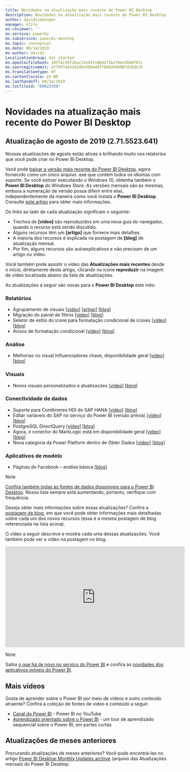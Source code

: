 ```yaml
---
title: Novidades na atualização mais recente do Power BI Desktop
description: Novidades na atualização mais recente do Power BI Desktop
author: davidiseminger
manager: kfile
ms.reviewer: ''
ms.service: powerbi
ms.subservice: powerbi-desktop
ms.topic: conceptual
ms.date: 08/14/2019
ms.author: davidi
LocalizationGroup: Get started
ms.openlocfilehash: 105fac5bf26ac15e9151d642f3b276ee5b00f87c
ms.sourcegitcommit: a77977a43342db4399a4dffb862b96907d16de35
ms.translationtype: HT
ms.contentlocale: pt-BR
ms.lasthandoff: 08/14/2019
ms.locfileid: "69023350"
---
```

# <a name="whats-new-in-the-latest-power-bi-desktop-update"></a>Novidades na atualização mais recente do Power BI Desktop 


## <a name="august-2019-update-2715523641"></a>Atualização de agosto de 2019 (2.71.5523.641)

Nossas atualizações de agosto estão ativas e brilhando muito nos relatórios que você pode criar no Power BI Desktop. 

Você pode [baixar a versão mais recente do Power BI Desktop](https://powerbi.microsoft.com/desktop), agora fornecido como um único arquivo .exe que contém todos os idiomas com suporte. Se você estiver executando o Windows 10, obtenha também o **Power BI Desktop** do Windows Store. As versões mensais são as mesmas, embora a numeração de versão possa diferir entre elas, independentemente da maneira como você instala o **Power BI Desktop**. Consulte [este artigo](desktop-get-the-desktop.md) para obter mais informações. 

Os links ao lado de cada atualização significam o seguinte:

* Trechos de **[vídeo]** são reproduzidos em uma nova guia do navegador, quando o recurso está sendo discutido.
* Alguns recursos têm um **[artigo]** que fornece mais detalhes.
* A maioria dos recursos é explicada na postagem de **[blog]** de atualização mensal.
* Por fim, alguns recursos são autoexplicativos e não precisam de um artigo ou vídeo.

Você também pode assistir o vídeo das **Atualizações mais recentes** desde o início, diretamente deste artigo, clicando no ícone **reproduzir** na imagem de vídeo localizada abaixo da lista de atualizações.

As atualizações a seguir são novas para o **Power BI Desktop** este mês:

### <a name="reporting"></a>Relatórios
* Agrupamento de visuais [[vídeo]](https://youtu.be/sf4n7VXoQHY?t=10)  [[artigo]](desktop-grouping-visuals.md) [[blog]](https://powerbi.microsoft.com/blog/power-bi-desktop-august-2019-feature-summary/#grouping) 
* Migração do painel de filtros  [[vídeo]](https://youtu.be/sf4n7VXoQHY?t=360)  [[blog]](https://powerbi.microsoft.com/blog/power-bi-desktop-august-2019-feature-summary/#filterPane)
* Seletor de estilo do ícone para formatação condicional de ícones [[vídeo]](https://youtu.be/sf4n7VXoQHY?t=509)  [[blog]](https://powerbi.microsoft.com/blog/power-bi-desktop-august-2019-feature-summary/#iconStyles)
* Avisos de formatação condicional [[vídeo]](https://youtu.be/sf4n7VXoQHY?t=621)  [[blog]](https://powerbi.microsoft.com/blog/power-bi-desktop-august-2019-feature-summary/#conditionalFormatting)


### <a name="analytics"></a>Análise
* Melhorias no visual Influenciadores chave, disponibilidade geral [[vídeo]](https://youtu.be/sf4n7VXoQHY?t=801)  [[blog]](https://powerbi.microsoft.com/blog/power-bi-desktop-august-2019-feature-summary/#keyInfluencers) 


### <a name="visuals"></a>Visuais
* Novos visuais personalizados e atualizações  [[vídeo]](https://youtu.be/sf4n7VXoQHY?t=956)  [[blog]](https://powerbi.microsoft.com/blog/power-bi-desktop-august-2019-feature-summary/#xviz) 


### <a name="data-connectivity"></a>Conectividade de dados
* Suporte para Contêineres HDI do SAP HANA [[vídeo]](https://youtu.be/sf4n7VXoQHY?t=1502)  [[blog]](https://powerbi.microsoft.com/blog/power-bi-desktop-august-2019-feature-summary/#HDIcontainers) 
* Editar variáveis do SAP no serviço do Power BI (versão prévia)  [[vídeo]](https://youtu.be/sf4n7VXoQHY?t=1522)   [[blog]](https://powerbi.microsoft.com/blog/power-bi-desktop-august-2019-feature-summary/#SAPvariables)
* PostgreSQL DirectQuery [[vídeo]](https://youtu.be/sf4n7VXoQHY?t=1662) [[blog]](https://powerbi.microsoft.com/blog/power-bi-desktop-august-2019-feature-summary/#postgresql) 
* Agora, o conector do MarkLogic está em disponibilidade geral [[vídeo]](https://youtu.be/sf4n7VXoQHY?t=1678)   [[blog]](https://powerbi.microsoft.com/blog/power-bi-desktop-august-2019-feature-summary/#marklogic) 
* Nova categoria da Power Platform dentro de Obter Dados  [[vídeo]](https://youtu.be/sf4n7VXoQHY?t=1688)   [[blog]](https://powerbi.microsoft.com/blog/power-bi-desktop-august-2019-feature-summary/#powerPlatform) 

### <a name="template-apps"></a>Aplicativos de modelo
* Páginas do Facebook – análise básica [[blog]](https://powerbi.microsoft.com/blog/power-bi-desktop-august-2019-feature-summary/#facebook) 


> [!NOTE]
> [Confira também todas as fontes de dados disponíveis para o Power BI Desktop](desktop-data-sources.md). Nossa lista sempre está aumentando, portanto, verifique com frequência.

Deseja obter mais informações sobre essas atualizações? Confira a [postagem de blog](https://powerbi.microsoft.com/blog/power-bi-desktop-august-2019-feature-summary/), em que você pode obter informações mais detalhadas sobre cada um dos novos recursos (essa é a mesma postagem de blog referenciada na lista acima).


O vídeo a seguir descreve e mostra cada uma dessas atualizações. Você também pode ver o vídeo na postagem no blog.

<iframe width="560" height="315" src="https://www.youtube.com/embed/sf4n7VXoQHY" frameborder="0" allow="accelerometer; autoplay; encrypted-media; gyroscope; picture-in-picture" allowfullscreen></iframe>

> [!NOTE]
> Saiba [o que há de novo no serviço do Power BI](service-whats-new.md) e confira as [novidades dos aplicativos móveis do Power BI](consumer/mobile/mobile-whats-new-in-the-mobile-apps.md).

## <a name="more-videos"></a>Mais vídeos

Gosta de aprender sobre o Power BI por meio de vídeos e outro conteúdo atraente? Confira a coleção de fontes de vídeo e conteúdo a seguir.

-   [Canal do Power BI](https://www.youtube.com/user/mspowerbi) - Power BI no YouTube
-   [Aprendizado orientado sobre o Power BI](https://powerbi.microsoft.com/guided-learning/) - um tour de aprendizado sequencial sobre o Power BI, em partes curtas

## <a name="previous-months-updates"></a>Atualizações de meses anteriores

Procurando atualizações de meses anteriores? Você pode encontrá-las no artigo [Power BI Desktop Monthly Updates archive](desktop-latest-update-archive.md) (arquivo das Atualizações mensais do Power BI Desktop.
